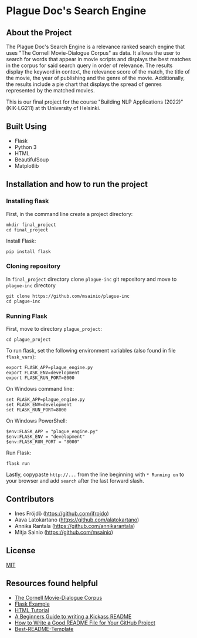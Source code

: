 # Plague Doc's Search Engine

## About the Project

<p>The Plague Doc's Search Engine is a relevance ranked search engine that uses "The Cornell Movie-Dialogue Corpus" as data.
It allows the user to search for words that appear in movie scripts and displays the best matches in the corpus for
said search query in order of relevance. The results display the keyword in context,
the relevance score of the match, the title of the movie, the year of publishing and the genre of the movie.
Additionally, the results include a pie chart that displays the spread of genres represented by the matched movies.</p>
<p>This is our final project for the course "Building NLP Applications (2022)" (KIK-LG211) at th University of Helsinki.</p>

## Built Using

* Flask
* Python 3
* HTML
* BeautifulSoup
* Matplotlib


## Installation and how to run the project

### Installing flask

First, in the command line create a project directory:

```
mkdir final_project
cd final_project
```

Install Flask:

```
pip install flask
```

### Cloning repository

In `final_project` directory clone `plague-inc` git repository and move to `plague-inc` directory 

```
git clone https://github.com/msainio/plague-inc
cd plague-inc
```

### Running Flask

First, move to directory `plague_project`:

```
cd plague_project
```

To run flask, set the following environment variables (also found in file `flask_vars`):

```
export FLASK_APP=plague_engine.py
export FLASK_ENV=development
export FLASK_RUN_PORT=8000
``` 

On Windows command line:

```
set FLASK_APP=plague_engine.py
set FLASK_ENV=development
set FLASK_RUN_PORT=8000
```

On Windows PowerShell:

```
$env:FLASK_APP = "plague_engine.py"
$env:FLASK_ENV = "development"
$env:FLASK_RUN_PORT = "8000"
```

Run Flask:

```
flask run
```

Lastly, copypaste `http://...` from the line beginning with `* Running on` to your browser and add `search` after the last forward slash.
 

## Contributors

* Ines Fröjdö (https://github.com/ifrojdo)
* Aava Latokartano (https://github.com/alatokartano)
* Annika Rantala (https://github.com/annikarantala)
* Mitja Sainio (https://github.com/msainio)

## License

[MIT](https://en.wikipedia.org/wiki/MIT_License)

## Resources found helpful

* [The Cornell Movie-Dialogue Corpus](https://www.kaggle.com/Cornell-University/movie-dialog-corpus)
* [Flask Example](https://github.com/miau1/flask-example/blob/master/README.md)
* [HTML Tutorial](https://www.w3schools.com/html/)
* [A Beginners Guide to writing a Kickass README](https://meakaakka.medium.com/a-beginners-guide-to-writing-a-kickass-readme-7ac01da88ab3)
* [How to Write a Good README File for Your GitHub Project](https://www.freecodecamp.org/news/how-to-write-a-good-readme-file/)
* [Best-README-Template](https://github.com/othneildrew/Best-README-Template/blob/master/README.md)

